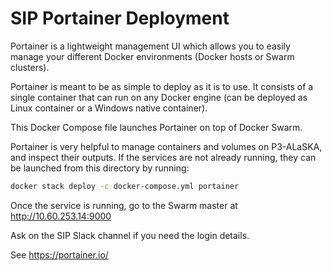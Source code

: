 # SIP Portainer Deployment

Portainer is a lightweight management UI which allows you to easily manage 
your different Docker environments (Docker hosts or Swarm clusters).

Portainer is meant to be as simple to deploy as it is to use. It consists 
of a single container that can run on any Docker engine (can be deployed as 
Linux container or a Windows native container).

This Docker Compose file launches Portainer on top of Docker Swarm.

Portainer is very helpful to manage containers and volumes on P3-ALaSKA, and
inspect their outputs. If the services are not already running, they can be
launched from this directory by running:

```bash
docker stack deploy -c docker-compose.yml portainer
```

Once the service is running, go to the Swarm master at
<http://10.60.253.14:9000>

Ask on the SIP Slack channel if you need the login details.

See <https://portainer.io/>
